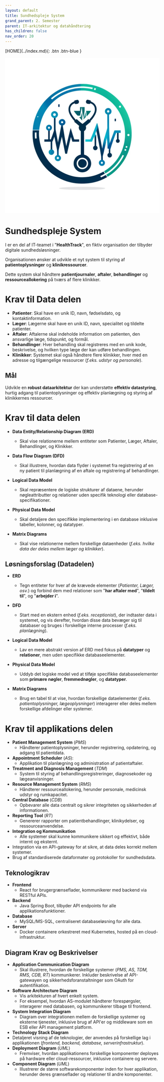```yaml
---
layout: default
title: Sundhedspleje System
grand_parent: 2. Semester
parent: IT-arkitektur og datahåndtering
has_children: false
nav_order: 20
---
```


<span class="fs-1">
[HOME](../index.md){: .btn .btn-blue }
</span>

![](logo.jpg)

# Sundhedspleje System
I er en del af IT-teamet i "**HealthTrack**", en fiktiv organisation der tilbyder digitale sundhedsløsninger.

Organisationen ønsker at udvikle et nyt system til styring af **patientoplysninger** og **klinikressourcer**. 

Dette system skal håndtere **patientjournaler**, **aftaler**, **behandlinger** og **ressourceallokering** på tværs af flere klinikker.

# Krav til Data delen
- **Patienter**: Skal have en unik ID, navn, fødselsdato, og kontaktinformation.
- **Læger**: Lægerne skal have en unik ID, navn, specialitet og tildelte patienter.
- **Aftaler**: Aftalerne skal indeholde information om patienten, den ansvarlige læge, tidspunkt, og formål.
- **Behandlinger**: Hver behandling skal registreres med en unik kode, beskrivelse, og hvilken type læge der kan udføre behandlingen.
- **Klinikker**: Systemet skal også håndtere flere klinikker, hver med en adresse og tilgængelige ressourcer (*f.eks. udstyr og personale*).

## Mål
Udvikle en **robust dataarkitektur** der kan understøtte **effektiv datastyring**, hurtig adgang til patientoplysninger og effektiv planlægning og styring af klinikkernes ressourcer.

# Krav til data delen

- **Data Entity/Relationship Diagram (ERD)**
    - Skal vise relationerne mellem entiteter som Patienter, Læger, Aftaler, Behandlinger, og Klinikker.

- **Data Flow Diagram (DFD)**
    - Skal illustrere, hvordan data flyder i systemet fra registrering af en ny patient til planlægning af en aftale og registrering af behandlinger.

- **Logical Data Model**
    - Skal repræsentere de logiske strukturer af dataene, herunder nøgleattributter og relationer uden specifik teknologi eller database-specifikationer.

- **Physical Data Model**
    - Skal detaljere den specifikke implementering i en database inklusive tabeller, kolonner, og datatyper.

- **Matrix Diagrams**
    - Skal vise relationerne mellem forskellige dataenheder (*f.eks. hvilke data der deles mellem læger og klinikker*).

## Løsningsforslag (Datadelen)
- **ERD**
    - Tegn entiteter for hver af de krævede elementer (*Patienter, Læger, osv.*) og forbind dem med relationer som "**har aftaler med**", "**tildelt til**", og "**arbejder i**".

- **DFD**
    - Start med en ekstern enhed (*f.eks. receptionist*), der indtaster data i systemet, og vis derefter, hvordan disse data bevæger sig til databaser og bruges i forskellige interne processer (*f.eks. planlægning*).

- **Logical Data Model**
    - Lav en mere abstrakt version af ERD med fokus på **datatyper** og **relationer**, men uden specifikke databaseelementer.

- **Physical Data Model**
    - Uddyb det logiske model ved at tilføje specifikke databaseelementer som **primære nøgler**, **fremmednøgler**, og **datatyper**.

- **Matrix Diagrams**
    - Brug en tabel til at vise, hvordan forskellige dataelementer (*f.eks. patientoplysninger, lægeoplysninger*) interagerer eller deles mellem forskellige afdelinger eller systemer.

# Krav til applikations delen

- **Patient Management System** (*PMS*) 
    - Håndterer patientoplysninger, herunder registrering, opdatering, og adgang til patientdata.
- **Appointment Scheduler** (*AS*): 
    - Applikation til planlægning og administration af patientaftaler.
- **Treatment and Diagnosis Management** (*TDM*)
    - System til styring af behandlingsregistreringer, diagnosekoder og lægeanvisninger.
- **Resource Management System** (*RMS*)
    - Håndterer ressourceallokering, herunder personale, medicinsk udstyr og rumkapacitet.
- **Central Database** (*CDB*)
    - Opbevarer alle data centralt og sikrer integriteten og sikkerheden af informationen.
- **Reporting Tool** (*RT*)
    - Genererer rapporter om patientbehandlinger, klinikydelser, og ressourceanvendelse.
- **Integration og Kommunikation**
    - Alle systemer skal kunne kommunikere sikkert og effektivt, både internt og eksternt.
- Integration via en API-gateway for at sikre, at data deles korrekt mellem systemer.
- Brug af standardiserede dataformater og protokoller for sundhedsdata.

## Teknologikrav

- **Frontend**
    - React for brugergrænseflader, kommunikerer med backend via RESTful APIs.
- **Backend**
    - Java Spring Boot, tilbyder API endpoints for alle applikationsfunktioner.
- **Database**
    - MySQL/MS-SQL, centraliseret databaseløsning for alle data.
- **Server**
    - Docker containere orkestreret med Kubernetes, hosted på en cloud-infrastruktur.

## Diagram Krav og Beskrivelser
- **Application Communication Diagram**
    - Skal illustrere, hvordan de forskellige systemer (*PMS, AS, TDM, RMS, CDB, RT*) kommunikerer. Inkluder beskrivelse af API-gatewayen og sikkerhedsforanstaltninger som OAuth for autentifikation.
- **Software Architecture Diagram**
    - Vis arkitekturen af hvert enkelt system. 
    - For eksempel, hvordan AS-modulet håndterer forespørgsler, interagerer med databasen, og kommunikerer tilbage til frontend.
- **System Integration Diagram**
    - Diagram over integrationen mellem de forskellige systemer og eksterne tjenester, inklusive brug af API'er og middleware som en ESB eller API management platform.
- **Technology Stack Diagram**
- Detaljeret visning af de teknologier, der anvendes på forskellige lag i applikationen (*frontend, backend, database, serverinfrastruktur*).
- **Deployment Diagram** (*UML*)
    - Fremviser, hvordan applikationens forskellige komponenter deployes på hardware eller cloud-ressourcer, inklusive containere og servere.
- **Component Diagram** (*UML*)
    - Illustrerer de større softwarekomponenter inden for hver applikation, herunder deres grænseflader og relationer til andre komponenter.